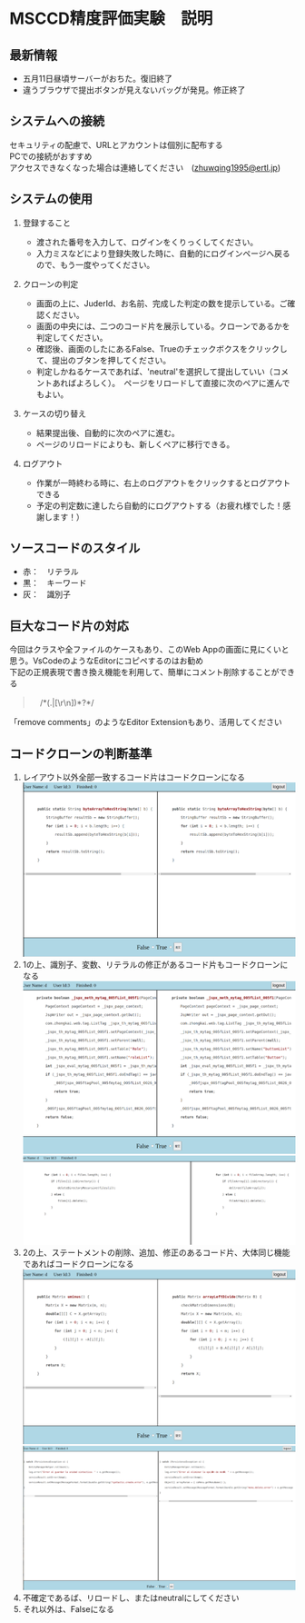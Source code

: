 # MSCCD精度評価実験　説明

## 最新情報
 
   + 五月11日昼頃サーバーがおちた。復旧終了
   + 違うブラウザで提出ボタンが見えないバッグが発見。修正終了
## システムへの接続

セキュリティの配慮で、URLとアカウントは個別に配布する  
PCでの接続がおすすめ  
アクセスできなくなった場合は連絡してください　(zhuwqing1995@ertl.jp)  

## システムの使用

1. 登録すること  
   + 渡された番号を入力して、ログインをくりっくしてください。  
   + 入力ミスなどにより登録失敗した時に、自動的にログインページへ戻るので、もう一度やってください。

2. クローンの判定  
   + 画面の上に、JuderId、お名前、完成した判定の数を提示している。ご確認ください。
   + 画面の中央には、二つのコード片を展示している。クローンであるかを判定してください。
   + 確認後、画面のしたにあるFalse、Trueのチェックボクスをクリックして、提出のブタンを押してください。
   + 判定しかねるケースであれば、'neutral'を選択して提出していい（コメントあればよろしく）。　ページをリロードして直接に次のペアに進んでもよい。

3. ケースの切り替え
   + 結果提出後、自動的に次のペアに進む。
   + ページのリロードによりも、新しくペアに移行できる。
  
4. ログアウト
   + 作業が一時終わる時に、右上のログアウトをクリックするとログアウトできる
   + 予定の判定数に達したら自動的にログアウトする（お疲れ様でした！感謝します！） 

## ソースコードのスタイル

   + 赤：　リテラル
   + 黒：　キーワード
   + 灰：　識別子

## 巨大なコード片の対応

今回はクラスや全ファイルのケースもあり、このWeb Appの画面に見にくいと思う。VsCodeのようなEditorにコピペするのはお勧め  
下記の正規表現で書き換え機能を利用して、簡単にコメント削除することができる
>　/\*(.|[\r\n])*?\*/

「remove comments」のようなEditor Extensionもあり、活用してください
## コードクローンの判断基準

1. レイアウト以外全部一致するコード片はコードクローンになる
   <img src='img/T1.png' style="width:75% height:75%">
2. 1の上、識別子、変数、リテラルの修正があるコード片もコードクローンになる
   <img  src='img/T2.png' style="width:75% height:75%">
   <img src='img/T2_2.png' style="width:75% height:75%">
3. 2の上、ステートメントの削除、追加、修正のあるコード片、大体同じ機能であればコードクローンになる
   <img src='img/T3.png' style="width:75% height:75%">
   <img src='img/T3_2.png' style="width:75% height:75%">
4. 不確定であるば、リロードし、またはneutralにしてください
5. それ以外は、Falseになる

